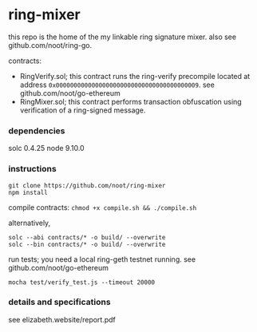 # ring-mixer
this repo is the home of the my linkable ring signature mixer. also see github.com/noot/ring-go.

contracts:
* RingVerify.sol; this contract runs the ring-verify precompile located at address `0x0000000000000000000000000000000000000009`. see github.com/noot/go-ethereum
* RingMixer.sol; this contract performs transaction obfuscation using verification of a ring-signed message.

### dependencies
solc 0.4.25
node 9.10.0

### instructions
```
git clone https://github.com/noot/ring-mixer
npm install
```

compile contracts: `chmod +x compile.sh && ./compile.sh`

alternatively,
```
solc --abi contracts/* -o build/ --overwrite
solc --bin contracts/* -o build/ --overwrite
```

run tests; you need a local ring-geth testnet running. see github.com/noot/go-ethereum
```
mocha test/verify_test.js --timeout 20000
```

### details and specifications
see elizabeth.website/report.pdf
